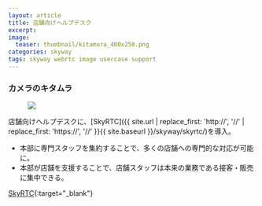 ```yaml
---
layout: article
title: 店舗向けヘルプデスク
excerpt: 
image:
  teaser: thumbnail/kitamura_400x250.png
categories: skyway
tags: skyway webrtc image usercase support
---
```


### カメラのキタムラ

<figure>
	<img src="{{ site.url | replace_first: 'http://', '//' | replace_first: 'https://', '//' }}{{ site.baseurl }}/images/pages/kitamura.png">
</figure>

店舗向けヘルプデスクに、[SkyRTC]({{ site.url | replace_first: 'http://', '//' | replace_first: 'https://', '//' }}{{ site.baseurl }}/skyway/skyrtc/)を導入。

- 本部に専門スタッフを集約することで、多くの店舗への専門的な対応が可能に。
- 本部が店舗を支援することで、店舗スタッフは本来の業務である接客・販売に集中できる。

[SkyRTC](http://www.mendori.co.jp/skyrtc/_pdf/skyrtc_pdf.pdf){:target="_blank"}

